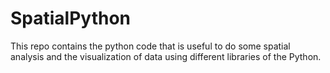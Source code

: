 # SpatialPython
This repo contains the python code that is useful to do some spatial analysis and the visualization of data using different libraries of the Python.
